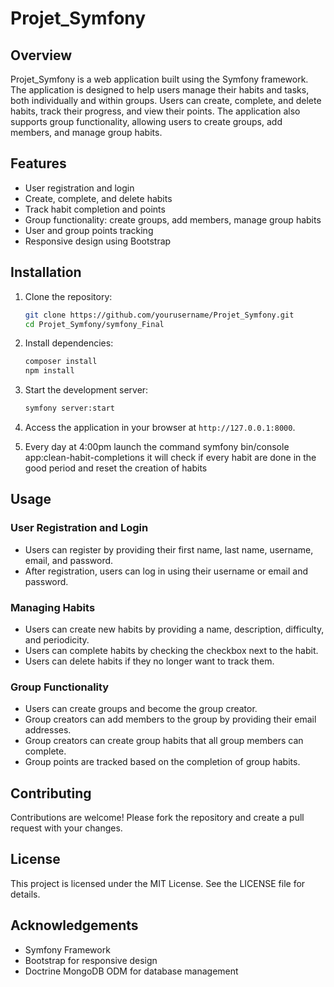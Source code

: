 # Projet_Symfony

## Overview

Projet_Symfony is a web application built using the Symfony framework. The application is designed to help users manage their habits and tasks, both individually and within groups. Users can create, complete, and delete habits, track their progress, and view their points. The application also supports group functionality, allowing users to create groups, add members, and manage group habits.

## Features

- User registration and login
- Create, complete, and delete habits
- Track habit completion and points
- Group functionality: create groups, add members, manage group habits
- User and group points tracking
- Responsive design using Bootstrap

## Installation

1. Clone the repository:
    ```bash
    git clone https://github.com/yourusername/Projet_Symfony.git
    cd Projet_Symfony/symfony_Final
    ```

2. Install dependencies:
    ```bash
    composer install
    npm install
    ```

3. Start the development server:
    ```bash
    symfony server:start
    ```

4. Access the application in your browser at `http://127.0.0.1:8000`.

5. Every day at 4:00pm launch the command symfony bin/console app:clean-habit-completions it will check if every habit are done in the good period and reset the creation of habits

## Usage

### User Registration and Login

- Users can register by providing their first name, last name, username, email, and password.
- After registration, users can log in using their username or email and password.

### Managing Habits

- Users can create new habits by providing a name, description, difficulty, and periodicity.
- Users can complete habits by checking the checkbox next to the habit.
- Users can delete habits if they no longer want to track them.

### Group Functionality

- Users can create groups and become the group creator.
- Group creators can add members to the group by providing their email addresses.
- Group creators can create group habits that all group members can complete.
- Group points are tracked based on the completion of group habits.

## Contributing

Contributions are welcome! Please fork the repository and create a pull request with your changes.

## License

This project is licensed under the MIT License. See the LICENSE file for details.

## Acknowledgements

- Symfony Framework
- Bootstrap for responsive design
- Doctrine MongoDB ODM for database management